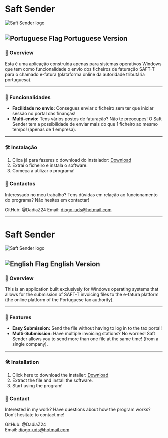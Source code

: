 # Saft Sender

![Saft Sender logo](https://i.imgur.com/y2vYuSn.png)

## ![Portuguese Flag](https://github.com/madebybowtie/FlagKit/raw/master/Assets/PNG/PT@2x.png?raw=true) Portuguese Version

### 🚀 Overview

Esta é uma aplicação construída apenas para sistemas operativos Windows que tem como funcionalidade o envio dos ficheiros de faturação SAFT-T para o chamado e-fatura (plataforma online da autoridade tributária portuguesa). 

---

### 🎯 Funcionalidades

- **Facilidade no envio:** Consegues enviar o ficheiro sem ter que iniciar sessão no portal das finanças!
- **Multi-envio:** Tens vários postos de faturação? Não te preocupes! O Saft Sender tem a possibilidade de enviar mais do que 1 ficheiro ao mesmo tempo! (apenas de 1 empresa).

---

### 🛠️ Instalação

1. Clica já para fazeres o download do instalador:
[Download](https://github.com/DadiaZ24/Saft-Sender-V1.0/archive/refs/heads/main.zip)
2. Extrai o ficheiro e instala o software.
3. Começa a utilizar o programa!

### 💬 Contactos

Interessado no meu trabalho? Tens dúvidas em relação ao funcionamento do programa? Não hesites em contactar!

GitHub: @DadiaZ24
Email: diogo-uds@hotmail.com

----------------------

# Saft Sender

![Saft Sender logo](https://i.imgur.com/y2vYuSn.png)

## ![English Flag](https://github.com/madebybowtie/FlagKit/raw/master/Assets/PNG/GB@2x.png?raw=true) English Version

### 🚀 Overview

This is an application built exclusively for Windows operating systems that allows for the submission of SAFT-T invoicing files to the e-fatura platform (the online platform of the Portuguese tax authority).

---

### 🎯 Features

- **Easy Submission:** Send the file without having to log in to the tax portal!
- **Multi-Submission:** Have multiple invoicing stations? No worries! Saft Sender allows you to send more than one file at the same time! (from a single company).

---

### 🛠️ Installation

1. Click here to download the installer:
   [Download](https://github.com/DadiaZ24/Saft-Sender-V1.0/archive/refs/heads/main.zip)
2. Extract the file and install the software.
3. Start using the program!

### 💬 Contact

Interested in my work? Have questions about how the program works? Don’t hesitate to contact me!

GitHub: @DadiaZ24  
Email: diogo-uds@hotmail.com
